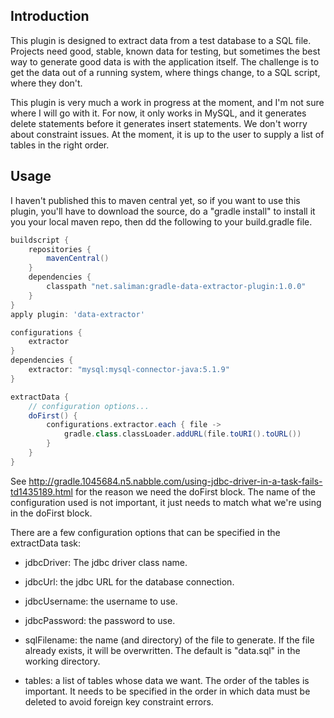 Introduction
------------

This plugin is designed to extract data from a test database to a SQL file.
Projects need good, stable, known data for testing, but sometimes the best way
to generate good data is with the application itself.  The challenge is to get
the data out of a running system, where things change, to a SQL script, where
they don't.

This plugin is very much a work in progress at the moment, and I'm not sure
where I will go with it.  For now, it only works in MySQL, and it generates
delete statements before it generates insert statements.  We don't worry about
constraint issues.  At the moment, it is up to the user to supply a list of
tables in the right order.

Usage
-----

I haven't published this to maven central yet, so if you want to use this
plugin, you'll have to download the source, do a "gradle install" to install
it you your local maven repo, then dd the following to your build.gradle file.

```groovy
buildscript {
	repositories {
		mavenCentral()
	}
	dependencies {
		classpath "net.saliman:gradle-data-extractor-plugin:1.0.0"
	}
}
apply plugin: 'data-extractor'

configurations {
	extractor
}
dependencies {
	extractor: "mysql:mysql-connector-java:5.1.9"
}

extractData {
	// configuration options...
	doFirst() {
		configurations.extractor.each { file ->
			gradle.class.classLoader.addURL(file.toURI().toURL())
		}
	}
}
```

See http://gradle.1045684.n5.nabble.com/using-jdbc-driver-in-a-task-fails-td1435189.html for the reason we need the doFirst block.  The name of the 
configuration used is not important, it just needs to match what we're using
in the doFirst block.

There are a few configuration options that can be specified in the extractData
task:

- jdbcDriver: The jdbc driver class name.

- jdbcUrl: the jdbc URL for the database connection.

- jdbcUsername: the username to use.

- jdbcPassword: the password to use.

- sqlFilename: the name (and directory) of the file to generate.  If the file
already exists, it will be overwritten.  The default is "data.sql" in the 
working directory.

- tables: a list of tables whose data we want.  The order of the tables is 
important.  It needs to be specified in the order in which data must be deleted
to avoid foreign key constraint errors.
